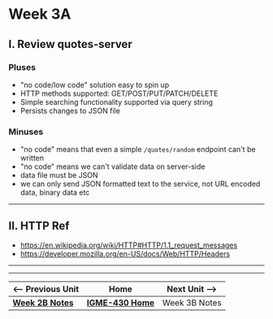 # Week 3A

## I. Review **quotes-server**

### Pluses

- "no code/low code" solution easy to spin up
- HTTP methods supported: GET/POST/PUT/PATCH/DELETE
- Simple searching functionality supported via query string
- Persists changes to JSON file

### Minuses

- "no code" means that even a simple `/quotes/random` endpoint can't be written
- "no code" means we can't validate data on server-side
- data file must be JSON
- we can only send JSON formatted text to the service, not URL encoded data, binary data etc


---

## II. HTTP Ref
- https://en.wikipedia.org/wiki/HTTP#HTTP/1.1_request_messages
- https://developer.mozilla.org/en-US/docs/Web/HTTP/Headers

---
---

| <-- Previous Unit | Home | Next Unit -->
| --- | --- | --- 
|   [**Week 2B Notes**](02B.md)  |  [**IGME-430 Home**](../) | Week 3B Notes

